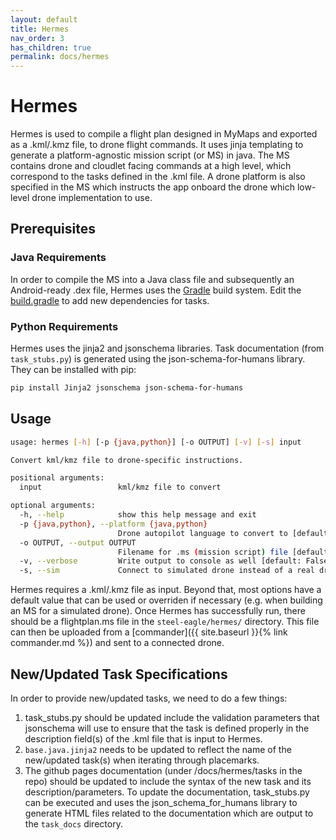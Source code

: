 ```yaml
---
layout: default
title: Hermes
nav_order: 3
has_children: true
permalink: docs/hermes
---
```


# Hermes

Hermes is used to compile a flight plan designed in MyMaps and exported as a .kml/.kmz file, to drone flight commands. It uses jinja templating to generate a platform-agnostic mission script (or MS) in java. The MS contains drone and cloudlet facing commands at a high level, which correspond to the tasks defined in the .kml file. A drone platform is also specified in the MS which instructs the app onboard the drone which low-level drone implementation to use.

## Prerequisites

### Java Requirements

In order to compile the MS into a Java class file and subsequently an Android-ready .dex file, Hermes uses the [Gradle](https://gradle.org/) build system. Edit the [build.gradle](https://github.com/cmusatyalab/steel-eagle/blob/main/hermes/java/app/build.gradle) to add new dependencies for tasks.

### Python Requirements

Hermes uses the jinja2 and jsonschema libraries. Task documentation (from ```task_stubs.py```) is generated using the json-schema-for-humans library. They can be installed with pip:
```sh
pip install Jinja2 jsonschema json-schema-for-humans
```

## Usage
```bash
usage: hermes [-h] [-p {java,python}] [-o OUTPUT] [-v] [-s] input

Convert kml/kmz file to drone-specific instructions.

positional arguments:
  input                 kml/kmz file to convert

optional arguments:
  -h, --help            show this help message and exit
  -p {java,python}, --platform {java,python}
                        Drone autopilot language to convert to [default: java (Parrot GroundSDK)]
  -o OUTPUT, --output OUTPUT
                        Filename for .ms (mission script) file [default: ./flightplan.ms]
  -v, --verbose         Write output to console as well [default: False]
  -s, --sim             Connect to simulated drone instead of a real drone [default: False]

```
Hermes requires a .kml/.kmz file as input. Beyond that, most options have a default value that can be used or overriden if necessary (e.g. when building an MS for a simulated drone). 
Once Hermes has successfully run, there should be a flightplan.ms file in the ```steel-eagle/hermes/``` directory. This file can then be uploaded from a [commander]({{ site.baseurl }}{% link commander.md %}) and sent to a connected drone.

## New/Updated Task Specifications
In order to provide new/updated tasks, we need to do a few things:

1. task_stubs.py should be updated include the validation parameters that jsonschema will use to ensure that the task is defined properly in the description field(s) of the .kml file that is input to Hermes.
2. ```base.java.jinja2``` needs to be updated to reflect the name of the new/updated task(s) when iterating through placemarks.
3. The github pages documentation (under /docs/hermes/tasks in the repo) should be updated to include the syntax of the new task and its description/parameters. To update the documentation, task_stubs.py can be executed and uses the json_schema_for_humans library to generate HTML files related to the documentation which are output to the ```task_docs``` directory.
